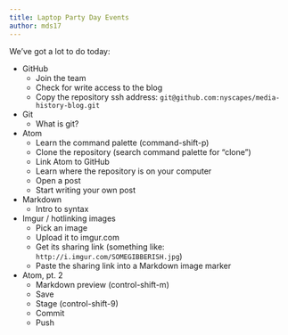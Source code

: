 ```yaml
---
title: Laptop Party Day Events
author: mds17 
---
```


We’ve got a lot to do today:

* GitHub
  * Join the team
  * Check for write access to the blog
  * Copy the repository ssh address: `git@github.com:nyscapes/media-history-blog.git`
* Git
  * What is git?
* Atom
  * Learn the command palette (command-shift-p)
  * Clone the repository (search command palette for “clone”)
  * Link Atom to GitHub
  * Learn where the repository is on your computer
  * Open a post
  * Start writing your own post
* Markdown
  * Intro to syntax
* Imgur / hotlinking images
  * Pick an image
  * Upload it to imgur.com
  * Get its sharing link (something like: `http://i.imgur.com/SOMEGIBBERISH.jpg`)
  * Paste the sharing link into a Markdown image marker
* Atom, pt. 2
  * Markdown preview (control-shift-m)
  * Save
  * Stage (control-shift-9)
  * Commit
  * Push






